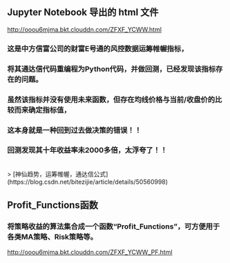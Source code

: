 ## Jupyter Notebook 导出的 html 文件
http://ooou6mjma.bkt.clouddn.com/ZFXF_YCWW.html
### 这是中方信富公司的财富E号通的风控数据运筹帷幄指标，
### 将其通达信代码重编程为Python代码，并做回测，已经发现该指标存在的问题。
### 虽然该指标并没有使用未来函数，但存在均线价格与当前/收盘价的比较而来确定指标值，
### 这本身就是一种回到过去做决策的错误！！
### 回测发现其十年收益率未2000多倍，太浮夸了！！
<br>
> [神仙趋势，运筹帷幄，通达信公式](https://blog.csdn.net/bitezijie/article/details/50560998)
<br>

## Profit_Functions函数
### 将策略收益的算法集合成一个函数“Profit_Functions”，可方便用于各类MA策略、Risk策略等。
http://ooou6mjma.bkt.clouddn.com/ZFXF_YCWW_PF.html
